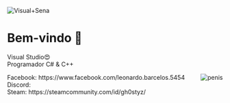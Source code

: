 ![Visual+Sena](https://media.discordapp.net/attachments/374718212312662027/885309672167456858/Visual_Studio_2012_logo_and_wordmark.svg.png?width=1200&height=202)
# Bem-vindo 👋

Visual Studio:heart_eyes:  
Programador C# & C++  
<div>
  <img align="right" alt="penis" src="https://steamuserimages-a.akamaihd.net/ugc/443952088704314632/A60D66EDED98FC392D06706AC694AA6BB78081CF/?imw=5000&imh=5000&ima=fit&impolicy=Letterbox&imcolor=%23000000&letterbox=false%22%3E"
  <td>
    Facebook: https://www.facebook.com/leonardo.barcelos.5454  
  </td>
  <td><br>
    Discord: 
  </td><br>
  <td>
  Steam: https://steamcommunity.com/id/gh0styz/   
  </td><br>
  <td>
  
  </td>
</div>
